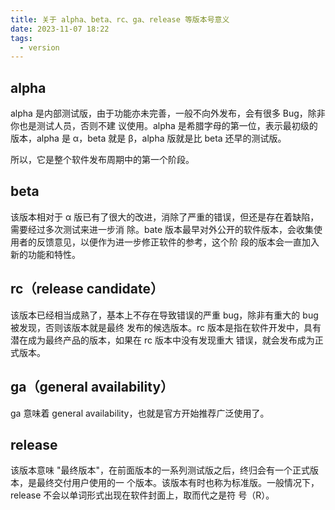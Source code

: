 ```yaml
---
title: 关于 alpha、beta、rc、ga、release 等版本号意义
date: 2023-11-07 18:22
tags:
  - version
---
```


## alpha

alpha 是内部测试版，由于功能亦未完善，一般不向外发布，会有很多 Bug，除非你也是测试人员，否则不建
议使用。alpha 是希腊字母的第一位，表示最初级的版本，alpha 是 α，beta 就是 β，alpha 版就是比
beta 还早的测试版。

所以，它是整个软件发布周期中的第一个阶段。


## beta

该版本相对于 α 版已有了很大的改进，消除了严重的错误，但还是存在着缺陷，需要经过多次测试来进一步消
除。bate 版本最早对外公开的软件版本，会收集使用者的反馈意见，以便作为进一步修正软件的参考，这个阶
段的版本会一直加入新的功能和特性。


## rc（release candidate）

该版本已经相当成熟了，基本上不存在导致错误的严重 bug，除非有重大的 bug 被发现，否则该版本就是最终
发布的候选版本。rc 版本是指在软件开发中，具有潜在成为最终产品的版本，如果在 rc 版本中没有发现重大
错误，就会发布成为正式版本。




## ga（general availability）

ga 意味着 general availability，也就是官方开始推荐广泛使用了。

## release

该版本意味 "最终版本"，在前面版本的一系列测试版之后，终归会有一个正式版本，是最终交付用户使用的一
个版本。该版本有时也称为标准版。一般情况下，release 不会以单词形式出现在软件封面上，取而代之是符
号（R）。
